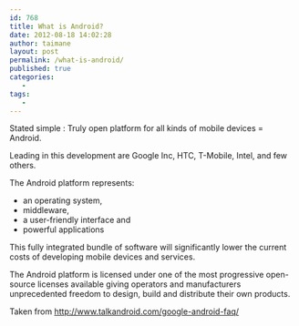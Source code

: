 ```yaml
---
id: 768
title: What is Android?
date: 2012-08-18 14:02:28
author: taimane
layout: post
permalink: /what-is-android/
published: true
categories:
   -
tags:
   -
---
```

Stated simple : Truly open platform for all kinds of mobile devices = Android.

Leading in this development are Google Inc, HTC, T-Mobile, Intel, and few others.



The Android platform represents:

* an operating system,
* middleware,
* a user-friendly interface and
* powerful applications

This fully integrated bundle of software will significantly lower the current costs of developing mobile devices and services.



The Android platform is licensed under one of the most progressive open-source licenses available giving operators and manufacturers unprecedented freedom to design, build and distribute their own products.

Taken from http://www.talkandroid.com/google-android-faq/



